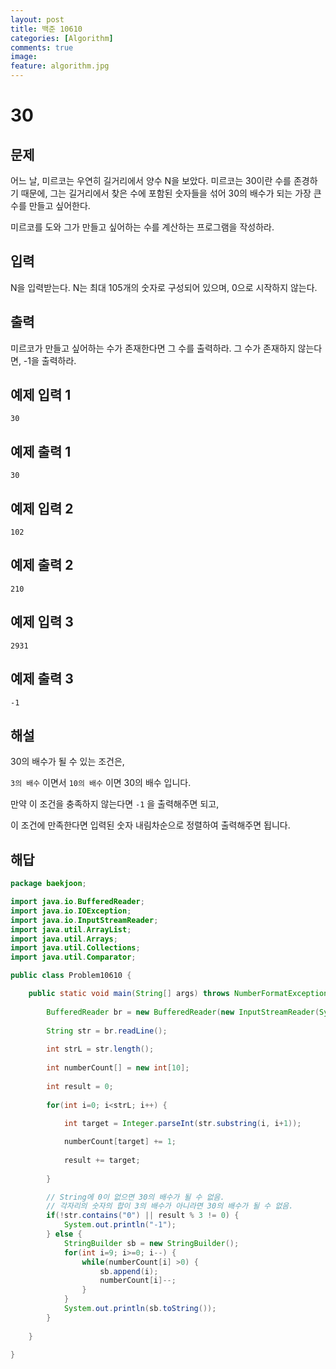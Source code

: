 ```yaml
---
layout: post
title: 백준 10610
categories: [Algorithm]
comments: true
image:
feature: algorithm.jpg
---
```

# 30

## 문제

어느 날, 미르코는 우연히 길거리에서 양수 N을 보았다. 미르코는 30이란 수를 존경하기 때문에, 그는 길거리에서 찾은 수에 포함된 숫자들을 섞어 30의 배수가 되는 가장 큰 수를 만들고 싶어한다.

미르코를 도와 그가 만들고 싶어하는 수를 계산하는 프로그램을 작성하라.

## 입력

N을 입력받는다. N는 최대 105개의 숫자로 구성되어 있으며, 0으로 시작하지 않는다.

## 출력

미르코가 만들고 싶어하는 수가 존재한다면 그 수를 출력하라. 그 수가 존재하지 않는다면, -1을 출력하라.

## 예제 입력 1 

```
30
```

## 예제 출력 1 

```
30
```

## 예제 입력 2 

```
102
```

## 예제 출력 2 

```
210
```

## 예제 입력 3 

```
2931
```

## 예제 출력 3 

```
-1
```

## 해설

30의 배수가 될 수 있는 조건은,

`3의 배수` 이면서 `10의 배수` 이면 30의 배수 입니다.

만약 이 조건을 충족하지 않는다면 `-1` 을 출력해주면 되고,

이 조건에 만족한다면 입력된 숫자 내림차순으로 정렬하여 출력해주면 됩니다. 

## 해답

```java
package baekjoon;

import java.io.BufferedReader;
import java.io.IOException;
import java.io.InputStreamReader;
import java.util.ArrayList;
import java.util.Arrays;
import java.util.Collections;
import java.util.Comparator;

public class Problem10610 {

	public static void main(String[] args) throws NumberFormatException, IOException {
		
		BufferedReader br = new BufferedReader(new InputStreamReader(System.in));
		
		String str = br.readLine();
		
		int strL = str.length();
	
		int numberCount[] = new int[10];
		
		int result = 0;
		
		for(int i=0; i<strL; i++) {
			
			int target = Integer.parseInt(str.substring(i, i+1));

			numberCount[target] += 1;
			
			result += target;
			
		}

		// String에 0이 없으면 30의 배수가 될 수 없음.
		// 각자리의 숫자의 합이 3의 배수가 아니라면 30의 배수가 될 수 없음.
		if(!str.contains("0") || result % 3 != 0) {
			System.out.println("-1");
		} else {
			StringBuilder sb = new StringBuilder();
			for(int i=9; i>=0; i--) {
				while(numberCount[i] >0) {
					sb.append(i);
					numberCount[i]--;
				}
			}
			System.out.println(sb.toString());
		}
	
	}

}
```

